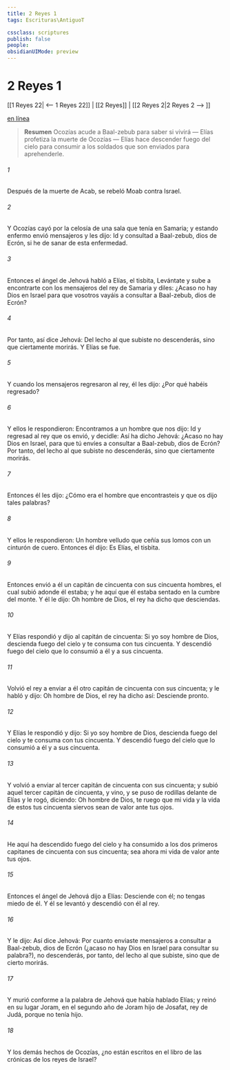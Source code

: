 ```yaml
---
title: 2 Reyes 1
tags: Escrituras\AntiguoT

cssclass: scriptures
publish: false
people:
obsidianUIMode: preview
---
```


# 2 Reyes 1
[[1 Reyes 22| <-- 1 Reyes 22]] | [[2 Reyes]] | [[2 Reyes 2|2 Reyes 2 --> ]]

[en línea](https://churchofjesuschrist.org/study/scriptures/ot/2-kgs/1?lang=spa)

> __Resumen__
Ocozías acude a Baal-zebub para saber si vivirá — Elías profetiza la muerte de Ocozías — Elías hace descender fuego del cielo para consumir a los soldados que son enviados para aprehenderle.

###### 1 
Después de la muerte de Acab, se rebeló Moab contra Israel.

###### 2 
Y Ocozías cayó por la celosía de una sala  que tenía en Samaria; y estando enfermo envió mensajeros y les dijo: Id y consultad a Baal-zebub, dios de Ecrón, si he de sanar de esta enfermedad.

###### 3 
Entonces el ángel de Jehová habló a Elías, el tisbita,  Levántate y sube a encontrarte con los mensajeros del rey de Samaria y diles: ¿Acaso no hay Dios en Israel para que vosotros vayáis a consultar a Baal-zebub, dios de Ecrón?

###### 4 
Por tanto, así dice Jehová: Del lecho al que subiste no descenderás, sino que ciertamente morirás. Y Elías se fue.

###### 5 
Y cuando los mensajeros regresaron al rey, él les dijo: ¿Por qué habéis regresado?

###### 6 
Y ellos le respondieron: Encontramos a un hombre que nos dijo: Id y regresad al rey que os envió, y decidle: Así ha dicho Jehová: ¿Acaso no hay Dios en Israel, para que tú envíes a consultar a Baal-zebub, dios de Ecrón? Por tanto, del lecho al que subiste no descenderás, sino que ciertamente morirás.

###### 7 
Entonces él les dijo: ¿Cómo era el hombre que encontrasteis y que os dijo tales palabras?

###### 8 
Y ellos le respondieron: Un hombre velludo que ceñía sus lomos con un cinturón de cuero. Entonces él dijo: Es Elías, el tisbita.

###### 9 
Entonces envió a él un capitán de cincuenta con sus cincuenta hombres, el cual subió adonde él estaba; y he aquí que él estaba sentado en la cumbre del monte. Y él le dijo: Oh hombre de Dios, el rey ha dicho que desciendas.

###### 10 
Y Elías respondió y dijo al capitán de cincuenta: Si yo soy hombre de Dios, descienda fuego del cielo y te consuma con tus cincuenta. Y descendió fuego del cielo que lo consumió a él y a sus cincuenta.

###### 11 
Volvió el rey a enviar a él otro capitán de cincuenta con sus cincuenta; y le habló y dijo: Oh hombre de Dios, el rey ha dicho así: Desciende pronto.

###### 12 
Y Elías le respondió y dijo: Si yo soy hombre de Dios, descienda fuego del cielo y te consuma con tus cincuenta. Y descendió fuego del cielo que lo consumió a él y a sus cincuenta.

###### 13 
Y volvió a enviar al tercer capitán de cincuenta con sus cincuenta; y subió aquel tercer capitán de cincuenta, y vino, y se puso de rodillas delante de Elías y le rogó, diciendo: Oh hombre de Dios, te ruego que mi vida y la vida de estos tus cincuenta siervos sean de valor ante tus ojos.

###### 14 
He aquí ha descendido fuego del cielo y ha consumido a los dos primeros capitanes de cincuenta con sus cincuenta; sea ahora mi vida de valor ante tus ojos.

###### 15 
Entonces el ángel de Jehová dijo a Elías: Desciende con él; no tengas miedo de él. Y él se levantó y descendió con él al rey.

###### 16 
Y le dijo: Así dice Jehová: Por cuanto enviaste mensajeros a consultar a Baal-zebub, dios de Ecrón (¿acaso no hay Dios en Israel para consultar su palabra?), no descenderás, por tanto, del lecho al que subiste, sino que de cierto morirás.

###### 17 
Y murió conforme a la palabra de Jehová que había hablado Elías; y reinó en su lugar Joram, en el segundo año de Joram hijo de Josafat, rey de Judá, porque  no tenía hijo.

###### 18 
Y los demás hechos de Ocozías, ¿no están escritos en el libro de las crónicas de los reyes de Israel?

